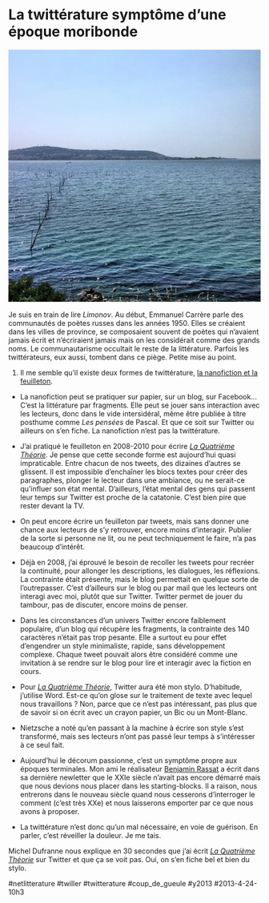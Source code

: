 # La twittérature symptôme d’une époque moribonde

![](_i/0358bb60ac0c11e2819022000a1f99d8_71.webp)

Je suis en train de lire *Limonov*. Au début, Emmanuel Carrère parle des communautés de poètes russes dans les années 1950. Elles se créaient dans les villes de province, se composaient souvent de poètes qui n’avaient jamais écrit et n’écriraient jamais mais on les considérait comme des grands noms. Le communautarisme occultait le reste de la littérature. Parfois les twittérateurs, eux aussi, tombent dans ce piège. Petite mise au point.
1. Il me semble qu’il existe deux formes de twittérature, [la nanofiction et la feuilleton](../3/de-la-nanolitterature-au-megafeuilleton.md).

- La nanofiction peut se pratiquer sur papier, sur un blog, sur Facebook… C’est la littérature par fragments. Elle peut se jouer sans interaction avec les lecteurs, donc dans le vide intersidéral, même être publiée à titre posthume comme *Les pensées* de Pascal. Et que ce soit sur Twitter ou ailleurs on s’en fiche. La nanofiction n’est pas la twittérature.

- J’ai pratiqué le feuilleton en 2008-2010 pour écrire *[La Quatrième Théorie](../../page/la-quatrieme-theorie)*. Je pense que cette seconde forme est aujourd’hui quasi impraticable. Entre chacun de nos tweets, des dizaines d’autres se glissent. Il est impossible d’enchaîner les blocs textes pour créer des paragraphes, plonger le lecteur dans une ambiance, ou ne serait-ce qu’influer son état mental. D’ailleurs, l’état mental des gens qui passent leur temps sur Twitter est proche de la catatonie. C’est bien pire que rester devant la TV.

- On peut encore écrire un feuilleton par tweets, mais sans donner une chance aux lecteurs de s’y retrouver, encore moins d’interagir. Publier de la sorte si personne ne lit, ou ne peut techniquement le faire, n’a pas beaucoup d’intérêt.

- Déjà en 2008, j’ai éprouvé le besoin de recoller les tweets pour recréer la continuité, pour allonger les descriptions, les dialogues, les réflexions. La contrainte était présente, mais le blog permettait en quelque sorte de l’outrepasser. C’est d’ailleurs sur le blog ou par mail que les lecteurs ont interagi avec moi, plutôt que sur Twitter. Twitter permet de jouer du tambour, pas de discuter, encore moins de penser.

- Dans les circonstances d’un univers Twitter encore faiblement populaire, d’un blog qui récupère les fragments, la contrainte des 140 caractères n’était pas trop pesante. Elle a surtout eu pour effet d’engendrer un style minimaliste, rapide, sans développement complexe. Chaque tweet pouvait alors être considéré comme une invitation à se rendre sur le blog pour lire et interagir avec la fiction en cours.

- Pour *[La Quatrième Théorie](../../page/la-quatrieme-theorie)*, Twitter aura été mon stylo. D’habitude, j’utilise Word. Est-ce qu’on glose sur le traitement de texte avec lequel nous travaillons ? Non, parce que ce n’est pas intéressant, pas plus que de savoir si on écrit avec un crayon papier, un Bic ou un Mont-Blanc.

- Nietzsche a noté qu’en passant à la machine à écrire son style s’est transformé, mais ses lecteurs n’ont pas passé leur temps à s’intéresser à ce seul fait.

- Aujourd’hui le décorum passionne, c’est un symptôme propre aux époques terminales. Mon ami le réalisateur [Benjamin Rassat](http://fr.wikipedia.org/wiki/Benjamin_Rassat) a écrit dans sa dernière newletter que le XXIe siècle n’avait pas encore démarré mais que nous devions nous placer dans les starting-blocks. Il a raison, nous entrerons dans le nouveau siècle quand nous cesserons d’interroger le comment (c’est très XXe) et nous laisserons emporter par ce que nous avons à proposer.

- La twittérature n’est donc qu’un mal nécessaire, en voie de guérison. En parler, c’est réveiller la douleur. Je me tais.

Michel Dufranne nous explique en 30 secondes que j’ai écrit *[La Quatrième Théorie](../../page/la-quatrieme-theorie)* sur Twitter et que ça se voit pas. Oui, on s’en fiche bel et bien du stylo.

#netlitterature #twiller #twitterature #coup_de_gueule #y2013 #2013-4-24-10h3
